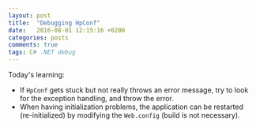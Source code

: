 ```yaml
---
layout: post
title:  "Debugging HpConf"
date:   2016-08-01 12:15:16 +0200
categories: posts
comments: true
tags: C# .NET debug
---
```

Today's learning:
 
 * If `HpConf` gets stuck but not really throws an error message, try to look for the exception handling, and throw the error.
 * When having initialization problems, the application can be restarted (re-initialized) by modifying the `Web.config` (build is not necessary).